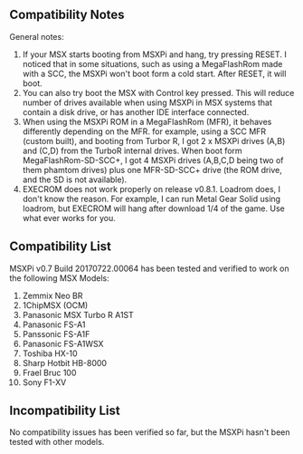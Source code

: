 Compatibility Notes
-------------------

General notes:
1. If your MSX starts booting from MSXPi and hang, try pressing RESET. I noticed that in some situations, such as using a MegaFlashRom made with a SCC, the MSXPi won't boot form a cold start. After RESET, it will boot.
2. You can also try boot the MSX with Control key pressed. This will reduce number of drives available when using MSXPi in MSX systems that contain a disk drive, or has another IDE interface connected.
3. When using the MSXPi ROM in a MegaFlashRom (MFR), it behaves differently depending on the MFR. for example, using a SCC MFR (custom built), and booting from Turbor R, I got 2 x MSXPi drives (A,B) and (C,D) from the TurboR internal drives. When boot form MegaFlashRom-SD-SCC+, I got 4 MSXPi drives (A,B,C,D being two of them phamtom drives) plus one MFR-SD-SCC+ drive (the ROM drive, and the SD is not available). 
4. EXECROM does not work properly on release v0.8.1. Loadrom does, I don't know the reason. For example, I can run Metal Gear Solid using loadrom, but EXECROM will hang after download 1/4 of the game. Use what ever works for you.


Compatibility List
------------------

MSXPi v0.7 Build 20170722.00064 has been tested and verified to work on the following MSX Models:

1.  Zemmix Neo BR
2.  1ChipMSX (OCM)
3.  Panasonic MSX Turbo R A1ST
4.  Panasonic FS-A1
5.  Panssonic FS-A1F
6.  Panasonic FS-A1WSX
7.  Toshiba HX-10
8.  Sharp Hotbit HB-8000
9.  Frael Bruc 100
10. Sony F1-XV


Incompatibility List
--------------------
No compatibility issues has been verified so far, but the MSXPi hasn't been tested with other models.
